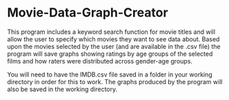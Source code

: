 # Movie-Data-Graph-Creator
This program includes a keyword search function for movie titles and will allow the user to specify which movies they want to see 
data about. Based upon the movies selected by the user (and are available in the .csv file) the program will save graphs showing ratings 
by age groups of the selected films and how raters were distributed across gender-age groups. 

You will need to have the IMDB.csv file saved in a folder in your working directory in order for this to work. The graphs produced by the
program will also be saved in the working directory. 
